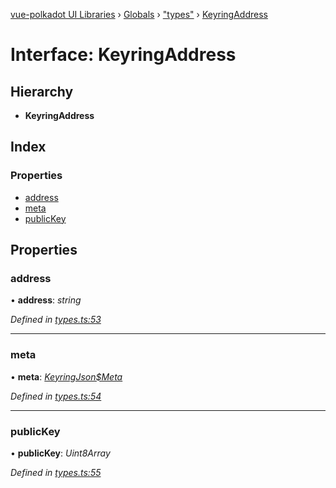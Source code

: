 [vue-polkadot UI Libraries](../README.md) › [Globals](../globals.md) › ["types"](../modules/_types_.md) › [KeyringAddress](_types_.keyringaddress.md)

# Interface: KeyringAddress

## Hierarchy

* **KeyringAddress**

## Index

### Properties

* [address](_types_.keyringaddress.md#address)
* [meta](_types_.keyringaddress.md#meta)
* [publicKey](_types_.keyringaddress.md#publickey)

## Properties

###  address

• **address**: *string*

*Defined in [types.ts:53](https://github.com/vue-polkadot/vue-ui/blob/747f2fa/packages/vue-keyring/src/types.ts#L53)*

___

###  meta

• **meta**: *[KeyringJson$Meta](_types_.keyringjson_meta.md)*

*Defined in [types.ts:54](https://github.com/vue-polkadot/vue-ui/blob/747f2fa/packages/vue-keyring/src/types.ts#L54)*

___

###  publicKey

• **publicKey**: *Uint8Array*

*Defined in [types.ts:55](https://github.com/vue-polkadot/vue-ui/blob/747f2fa/packages/vue-keyring/src/types.ts#L55)*
